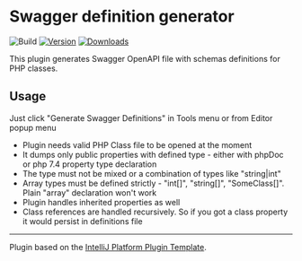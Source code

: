 # Swagger definition generator

![Build](https://github.com/pave1-semenov/swagger-definition-generator/workflows/Build/badge.svg)
[![Version](https://img.shields.io/jetbrains/plugin/v/PLUGIN_ID.svg)](https://plugins.jetbrains.com/plugin/15181-swagger-schema-generator)
[![Downloads](https://img.shields.io/jetbrains/plugin/d/PLUGIN_ID.svg)](https://plugins.jetbrains.com/plugin/15181-swagger-schema-generator)

<!-- Plugin description -->
This plugin generates Swagger OpenAPI file with schemas definitions for PHP classes.</p>
## Usage
Just click "Generate Swagger Definitions" in Tools menu or from Editor popup menu
- Plugin needs valid PHP Class file to be opened at the moment</li>
- It dumps only public properties with defined type - either with phpDoc or php 7.4 property type declaration</li>
- The type must not be mixed or a combination of types like "string|int"</li>
- Array types must be defined strictly - "int[]", "string[]", "SomeClass[]". Plain "array" declaration won't work</li>
- Plugin handles inherited properties as well</li>
- Class references are handled recursively. So if you got a class property it would persist in definitions file</li>
<!-- Plugin description end -->
---
Plugin based on the [IntelliJ Platform Plugin Template][template].

[template]: https://github.com/JetBrains/intellij-platform-plugin-template

